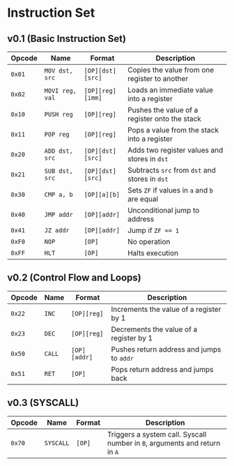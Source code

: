 # Instruction Set

## v0.1 (Basic Instruction Set)

| Opcode | Name            | Format           | Description                                    |
|--------|-----------------|------------------|------------------------------------------------|
| `0x01` | `MOV dst, src`  | `[OP][dst][src]` | Copies the value from one register to another  |
| `0x02` | `MOVI reg, val` | `[OP][reg][imm]` | Loads an immediate value into a register       |
| `0x10` | `PUSH reg`      | `[OP][reg]`      | Pushes the value of a register onto the stack  |
| `0x11` | `POP reg`       | `[OP][reg]`      | Pops a value from the stack into a register    |
| `0x20` | `ADD dst, src`  | `[OP][dst][src]` | Adds two register values and stores in `dst`   |
| `0x21` | `SUB dst, src`  | `[OP][dst][src]` | Subtracts `src` from `dst` and stores in `dst` |
| `0x30` | `CMP a, b`      | `[OP][a][b]`     | Sets `ZF` if values in `a` and `b` are equal   |
| `0x40` | `JMP addr`      | `[OP][addr]`     | Unconditional jump to address                  |
| `0x41` | `JZ addr`       | `[OP][addr]`     | Jump if `ZF == 1`                              |
| `0xF0` | `NOP`           | `[OP]`           | No operation                                   |
| `0xFF` | `HLT`           | `[OP]`           | Halts execution                                |

## v0.2 (Control Flow and Loops)

| Opcode | Name   | Format       | Description                               |
|--------|--------|--------------|-------------------------------------------|
| `0x22` | `INC`  | `[OP][reg]`  | Increments the value of a register by 1   |
| `0x23` | `DEC`  | `[OP][reg]`  | Decrements the value of a register by 1   |
| `0x50` | `CALL` | `[OP][addr]` | Pushes return address and jumps to `addr` |
| `0x51` | `RET`  | `[OP]`       | Pops return address and jumps back        |

## v0.3 (SYSCALL)

| Opcode | Name      | Format | Description                                                                |
|--------|-----------|--------|----------------------------------------------------------------------------|
| `0x70` | `SYSCALL` | `[OP]` | Triggers a system call. Syscall number in `B`, arguments and return in `A` |


